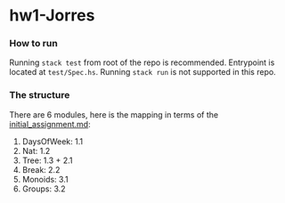 # hw1-Jorres


### How to run
Running `stack test` from root of the repo is recommended. Entrypoint is located at `test/Spec.hs`.
Running `stack run` is not supported in this repo.
### The structure
There are 6 modules, here is the mapping in terms of the [initial_assignment.md](https://github.com/jagajaga/itmo-fp-2020-autumn/blob/master/hw1.md):
1. DaysOfWeek: 1.1
2. Nat: 1.2
3. Tree: 1.3 + 2.1
4. Break: 2.2
5. Monoids: 3.1
6. Groups: 3.2 


